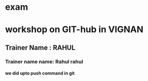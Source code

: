 # exam
# workshop on GIT-hub in VIGNAN
## Trainer Name : RAHUL
### Trainer name name: Rahul rahul
#### we did upto push command in git
